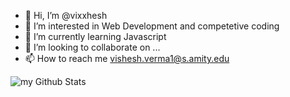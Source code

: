 - 👋 Hi, I’m @vixxhesh
- 👀 I’m interested in Web Development and competetive coding
- 🌱 I’m currently learning Javascript
- 💞️ I’m looking to collaborate on ...
- 📫 How to reach me vishesh.verma1@s.amity.edu



<img align="center" src="https://github-readme-stats.vercel.app/api?username=vixxhesh&include_all_commits=true&count_private=true&show_icons=true&line_height=20&title_color=2B5BBD&icon_color=1124BB&text_color=A1A1A1&bg_color=0,000000,130F40" alt="my Github Stats"/>
<!---
vixxhesh/vixxhesh is a ✨ special ✨ repository because its `README.md` (this file) appears on your GitHub profile.
You can click the Preview link to take a look at your changes.
--->
